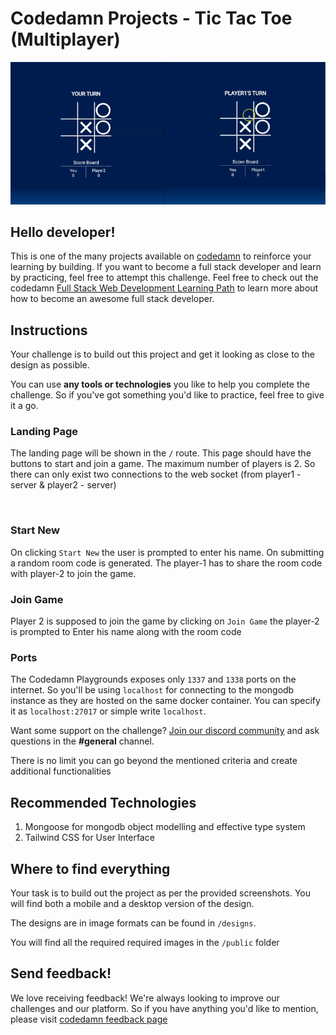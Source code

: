 # Codedamn Projects - Tic Tac Toe (Multiplayer)
![main image](https://raw.githubusercontent.com/codedamn-projects/Tic-Tac-Toe-Multiplayer/master/designs/cover-image.png)

## Hello developer!

This is one of the many projects available on [codedamn](https://codedamn.com/projects) to reinforce your learning by building. If you want to become a full stack developer and learn by practicing, feel free to attempt this challenge. Feel free to check out the codedamn [Full Stack Web Development Learning Path](https://codedamn.com/learning-paths/fullstack) to learn more about how to become an awesome full stack developer.


## Instructions

Your challenge is to build out this project and get it looking as close to the design as possible.

You can use **any tools or technologies** you like to help you complete the challenge. So if you've got something you'd like to practice, feel free to give it a go.

### Landing Page 
The landing page will be shown in the `/` route. 
This page should have the buttons to start and join a game. 
The maximum number of players is 2. So there can only exist two connections to the  web socket (from player1 - server & player2 - server)

![]()


### Start New
On clicking `Start New` the user is prompted to enter his name. On submitting a random room code is generated. The player-1 has to share the room code with player-2 to join the game. 



### Join Game
Player 2 is supposed to join the game by clicking on `Join Game` the player-2 is prompted to Enter his name along with the room code



### Ports 
The Codedamn Playgrounds exposes only `1337` and `1338` ports on the internet. So you'll be using `localhost` for connecting to the mongodb instance as they are hosted on the same docker container. You can specify it as `localhost:27017` or simple write `localhost`. 


Want some support on the challenge? [Join our discord community](https://cdm.sh/discord) and ask questions in the **#general** channel.

There is no limit you can go beyond the mentioned criteria and create additional functionalities

## Recommended Technologies 

1. Mongoose for mongodb object modelling and effective type system 
1. Tailwind CSS for User Interface

## Where to find everything

Your task is to build out the project as per the provided screenshots. You will find both a mobile and a desktop version of the design.

The designs are in image formats can be found in `/designs`.

You will find all the required required images in the `/public` folder

## Send feedback!

We love receiving feedback! We're always looking to improve our challenges and our platform. So if you have anything you'd like to mention, please visit [codedamn feedback page](https://codedamn.com/contact)